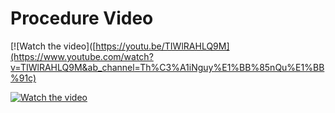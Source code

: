 
# Procedure Video


[![Watch the video]([https://youtu.be/TIWlRAHLQ9M](https://www.youtube.com/watch?v=TIWlRAHLQ9M&ab_channel=Th%C3%A1iNguy%E1%BB%85nQu%E1%BB%91c)


[![Watch the video](![image](https://github.com/user-attachments/assets/357df9f2-3fb6-41e5-9698-477764fc4afc))]([https://youtu.be/iadzYtX4ERU](https://www.youtube.com/watch?v=TIWlRAHLQ9M&ab_channel=Th%C3%A1iNguy%E1%BB%85nQu%E1%BB%91c))
